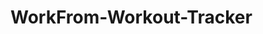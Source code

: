 # WorkFrom-Workout-Tracker
   
   

    
    
     
     
        
  
    
   
       
   
  
  
     
   
